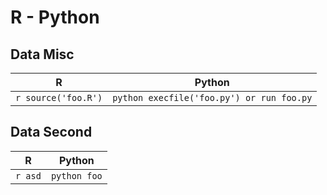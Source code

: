 # R - Python


## Data Misc

| R                       | Python                                        |
|-------------------------|-----------------------------------------------|
| ```r source('foo.R')``` | ```python execfile('foo.py') or run foo.py``` |

## Data Second

| R           | Python           |
|-------------|------------------|
| ```r asd``` | ```python foo``` |

